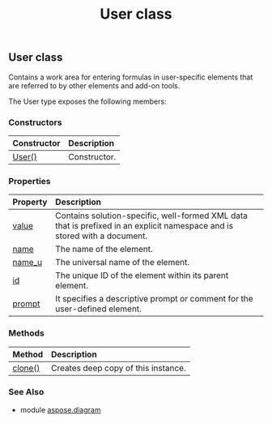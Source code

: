 ﻿---
title: User class
second_title: Aspose.Diagram for Python via .NET API References
description: 
type: docs
weight: 2440
url: /python-net/aspose.diagram/user/
is_root: false
---

## User class

Contains a work area for entering formulas in user-specific elements that are referred to by other elements and add-on tools.



The User type exposes the following members:

### Constructors
| Constructor | Description |
| :- | :- |
| [User()](/diagram/python-net/aspose.diagram/user/__init__/#) | Constructor. |


### Properties
| Property | Description |
| :- | :- |
| [value](/diagram/python-net/aspose.diagram/user/value) | Contains solution-specific, well-formed XML data that is prefixed in an explicit namespace and is stored with a document. |
| [name](/diagram/python-net/aspose.diagram/user/name) | The name of the element. |
| [name_u](/diagram/python-net/aspose.diagram/user/name_u) | The universal name of the element. |
| [id](/diagram/python-net/aspose.diagram/user/id) | The unique ID of the element within its parent element. |
| [prompt](/diagram/python-net/aspose.diagram/user/prompt) | It specifies a descriptive prompt or comment for the user-defined element. |


### Methods
| Method | Description |
| :- | :- |
| [clone()](/diagram/python-net/aspose.diagram/user/clone/#) | Creates deep copy of this instance. |


### See Also

* module [aspose.diagram](../)
